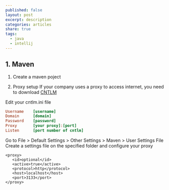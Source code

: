 ```yaml
---
published: false
layout: post
excerpt: description
categories: articles
share: true
tags:
  - java
  - intellij
---
```

## 1. Maven

1. Create a maven poject

2. Proxy setup
If your company uses a proxy to access internet, you need to download [CNTLM](http://cntlm.sourceforge.net/) 

Edit your cntlm.ini file
```ini
Username    [username]
Domain      [domain]
Password    [password]
Proxy       [your proxy]:[port]
Listen      [port number of cntlm]
```

Go to File > Default Settings > Other Settings > Maven > User Settings File
Create a settings file on the specified folder and configure your proxy

```shell
<proxy>
   <id>optional</id>
   <active>true</active>
   <protocol>http</protocol>
   <host>localhost</host>
   <port>3133</port>
</proxy>
```



